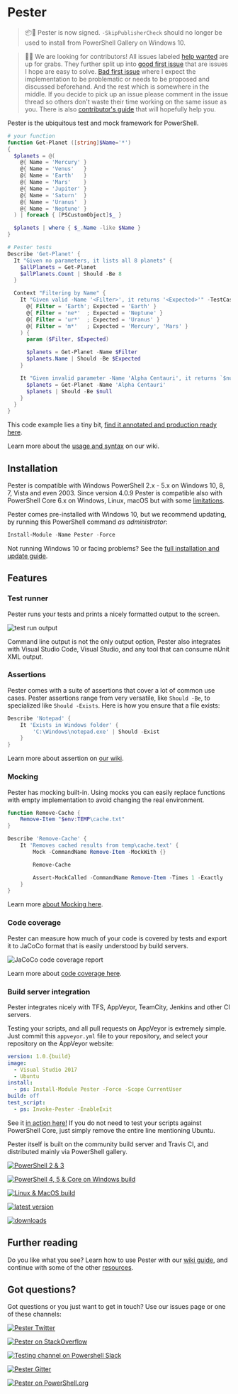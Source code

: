 # Pester

> 📦🔐 Pester is now signed. `-SkipPublisherCheck` should no longer be used to install from PowerShell Gallery on Windows 10.

> 👩👨 We are looking for contributors! All issues labeled [help wanted](https://github.com/pester/Pester/labels/help%20wanted) are up for grabs. They further split up into [good first issue](https://github.com/pester/Pester/labels/good%20first%20issue) that are issues I hope are easy to solve. [Bad first issue](https://github.com/pester/Pester/labels/bad%20first%20issue) where I expect the implementation to be problematic or needs to be proposed and discussed beforehand. And the rest which is somewhere in the middle. If you decide to pick up an issue please comment in the issue thread so others don't waste their time working on the same issue as you.
> There is also [contributor's guide](https://github.com/pester/Pester/wiki/Contributing-to-Pester) that will hopefully help you.

Pester is the ubiquitous test and mock framework for PowerShell.

```powershell
# your function
function Get-Planet ([string]$Name='*')
{
  $planets = @(
    @{ Name = 'Mercury' }
    @{ Name = 'Venus'   }
    @{ Name = 'Earth'   }
    @{ Name = 'Mars'    }
    @{ Name = 'Jupiter' }
    @{ Name = 'Saturn'  }
    @{ Name = 'Uranus'  }
    @{ Name = 'Neptune' }
  ) | foreach { [PSCustomObject]$_ }

  $planets | where { $_.Name -like $Name }
}

# Pester tests
Describe 'Get-Planet' {
  It "Given no parameters, it lists all 8 planets" {
    $allPlanets = Get-Planet
    $allPlanets.Count | Should -Be 8
  }

  Context "Filtering by Name" {
    It "Given valid -Name '<Filter>', it returns '<Expected>'" -TestCases @(
      @{ Filter = 'Earth'; Expected = 'Earth' }
      @{ Filter = 'ne*'  ; Expected = 'Neptune' }
      @{ Filter = 'ur*'  ; Expected = 'Uranus' }
      @{ Filter = 'm*'   ; Expected = 'Mercury', 'Mars' }
    ) {
      param ($Filter, $Expected)

      $planets = Get-Planet -Name $Filter
      $planets.Name | Should -Be $Expected
    }

    It "Given invalid parameter -Name 'Alpha Centauri', it returns `$null" {
      $planets = Get-Planet -Name 'Alpha Centauri'
      $planets | Should -Be $null
    }
  }
}
```

This code example lies a tiny bit, [find it annotated and production ready here](Examples/Planets).

Learn more about the [usage and syntax](https://github.com/Pester/Pester/wiki) on our wiki.

## Installation

Pester is compatible with Windows PowerShell 2.x - 5.x on Windows 10, 8, 7, Vista and even 2003.
Since version 4.0.9 Pester is compatible also with PowerShell Core 6.x on Windows, Linux, macOS but with some [limitations](https://github.com/pester/Pester/wiki/Pester-on-PSCore-limitations).

Pester comes pre-installed with Windows 10, but we recommend updating, by running this PowerShell command _as administrator_:

```powershell
Install-Module -Name Pester -Force
```

Not running Windows 10 or facing problems? See the [full installation and update guide](https://github.com/pester/Pester/wiki/Installation-and-Update).

## Features

### Test runner

Pester runs your tests and prints a nicely formatted output to the screen.

![test run output](images/readme/output.PNG)

Command line output is not the only output option, Pester also integrates with Visual Studio Code, Visual Studio, and any tool that can consume nUnit XML output.

### Assertions

Pester comes with a suite of assertions that cover a lot of common use cases. Pester assertions range from very versatile, like `Should -Be`, to specialized like `Should -Exists`. Here is how you ensure that a file exists:

```powershell
Describe 'Notepad' {
    It 'Exists in Windows folder' {
        'C:\Windows\notepad.exe' | Should -Exist
    }
}
```

Learn more about assertion on [our wiki](https://github.com/pester/Pester/wiki/Should).

### Mocking

Pester has mocking built-in. Using mocks you can easily replace functions with empty implementation to avoid changing the real environment.

```powershell
function Remove-Cache {
    Remove-Item "$env:TEMP\cache.txt"
}

Describe 'Remove-Cache' {
    It 'Removes cached results from temp\cache.text' {
        Mock -CommandName Remove-Item -MockWith {}

        Remove-Cache

        Assert-MockCalled -CommandName Remove-Item -Times 1 -Exactly
    }
}
```

Learn more [about Mocking here](https://github.com/pester/Pester/wiki/Mock).

### Code coverage

Pester can measure how much of your code is covered by tests and export it to JaCoCo format that is easily understood by build servers.

![JaCoCo code coverage report](images/readme/jacoco.PNG)

Learn more about [code coverage here](https://github.com/pester/Pester/wiki/Code-Coverage).

### Build server integration

Pester integrates nicely with TFS, AppVeyor, TeamCity, Jenkins and other CI servers.

Testing your scripts, and all pull requests on AppVeyor is extremely simple. Just commit this `appveyor.yml` file to your repository, and select your repository on the AppVeyor website:

```yml
version: 1.0.{build}
image:
  - Visual Studio 2017
  - Ubuntu
install:
  - ps: Install-Module Pester -Force -Scope CurrentUser
build: off
test_script:
  - ps: Invoke-Pester -EnableExit
```

See it [in action here!](https://ci.appveyor.com/project/nohwnd/planets)
If you do not need to test your scripts against PowerShell Core, just simply remove the entire line mentioning Ubuntu.

Pester itself is built on the community build server and Travis CI, and distributed mainly via PowerShell gallery.

[![PowerShell 2 & 3](https://nohwnd.visualstudio.com/Pester/_apis/build/status/PowerShell%202%20&%203?branchName=master)](https://nohwnd.visualstudio.com/Pester/_build/latest?definitionId=6?branchName=master)

[![PowerShell 4, 5 & Core on Windows build](https://ci.appveyor.com/api/projects/status/dr0w3hwb2wncfov3?svg=true)](https://ci.appveyor.com/project/nohwnd/pester)

[![Linux & MacOS build](https://img.shields.io/travis/pester/Pester/master.svg?label=linux/macos+build)](https://travis-ci.org/pester/Pester)

[![latest version](https://img.shields.io/powershellgallery/v/Pester.svg?label=latest+version)](https://www.powershellgallery.com/packages/Pester)

[![downloads](https://img.shields.io/powershellgallery/dt/Pester.svg?label=downloads)](https://www.powershellgallery.com/packages/Pester)

## Further reading

Do you like what you see? Learn how to use Pester with our [wiki guide](https://github.com/Pester/Pester/wiki), and continue with some of the other [resources](https://github.com/pester/Pester/wiki/Articles-and-other-resources).

## Got questions?

Got questions or you just want to get in touch? Use our issues page or one of these channels:

[![Pester Twitter](images/readme/twitter-64.PNG)](https://twitter.com/PSPester)

[![Pester on StackOverflow](images/readme/stack-overflow-64.PNG)](https://stackoverflow.com/questions/tagged/pester)

[![Testing channel on Powershell Slack](images/readme/slack-64.PNG)](https://powershell.slack.com/messages/C03QKTUCS)

[![Pester Gitter](images/readme/gitter-64.PNG)](https://gitter.im/pester/Pester?utm_source=badge&utm_medium=badge&utm_campaign=pr-badge&utm_content=badge)

[![Pester on PowerShell.org](images/readme/pshorg-85x64.PNG)](https://powershell.org/forums/forum/pester/)
